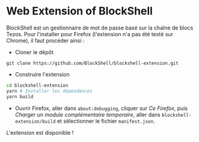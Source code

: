 # Web Extension of BlockShell

BlockShell est un gestionnaire de mot de passe basé sur la chaîne de blocs Tezos.
Pour l'installer pour Firefox (l'extension n'a pas été testé sur Chrome), il faut procéder ainsi :

- Cloner le dépôt
```
git clone https://github.com/BlockShell/blockshell-extension.git
```

- Construire l'extension
```bash
cd blockshell-extension
yarn # Installer les dépendances
yarn build
```

- Ouvrir Firefox, aller dans `about:debugging`, cliquer sur *Ce Firefox*, puis *Charger un module complémentaire temporaire*, aller dans `blockshell-extension/build` et sélectionner le fichier `manifest.json`.

L'extension est disponible !
